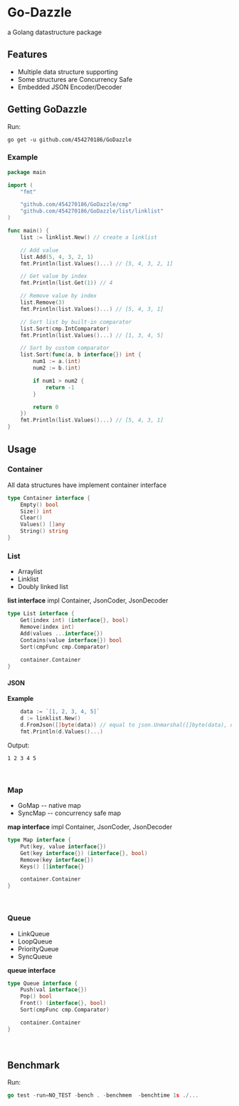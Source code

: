 # Go-Dazzle
a Golang datastructure package

## Features
- Multiple data structure supporting
- Some structures are Concurrency Safe
- Embedded JSON Encoder/Decoder

## Getting GoDazzle
Run:
```
go get -u github.com/454270186/GoDazzle
```

### Example
```go
package main

import (
	"fmt"

	"github.com/454270186/GoDazzle/cmp"
	"github.com/454270186/GoDazzle/list/linklist"
)

func main() {
	list := linklist.New() // create a linklist

	// Add value
	list.Add(5, 4, 3, 2, 1)
	fmt.Println(list.Values()...) // [5, 4, 3, 2, 1]

	// Get value by index
	fmt.Println(list.Get(1)) // 4

	// Remove value by index
	list.Remove(3)
	fmt.Println(list.Values()...) // [5, 4, 3, 1]

	// Sort list by built-in comparator
	list.Sort(cmp.IntComparator)
	fmt.Println(list.Values()...) // [1, 3, 4, 5]

	// Sort by custom comparator
	list.Sort(func(a, b interface{}) int {
		num1 := a.(int)
		num2 := b.(int)

		if num1 > num2 {
			return -1
		}

		return 0
	})
	fmt.Println(list.Values()...) // [5, 4, 3, 1]
}
```

## Usage

### Container
All data structures have implement container interface
```go
type Container interface {
	Empty() bool
	Size() int
	Clear()
	Values() []any
	String() string
}
```

### List
- Arraylist
- Linklist
- Doubly linked list

**list interface**
impl Container, JsonCoder, JsonDecoder
```go
type List interface {
	Get(index int) (interface{}, bool)
	Remove(index int)
	Add(values ...interface{})
	Contains(value interface{}) bool
	Sort(cmpFunc cmp.Comparator)
	
	container.Container
}
```

#### JSON
**Example**
```go
	data := `[1, 2, 3, 4, 5]`
	d := linklist.New()
	d.FromJson([]byte(data)) // equal to json.Unmarshal([]byte(data), d)
	fmt.Println(d.Values()...)
```
Output:
```
1 2 3 4 5
```

<br>

### Map
- GoMap -- native map
- SyncMap -- concurrency safe map

**map interface**
impl Container, JsonCoder, JsonDecoder
```go
type Map interface {
	Put(key, value interface{})
	Get(key interface{}) (interface{}, bool)
	Remove(key interface{})
	Keys() []interface{}

	container.Container
}
```

<br>

### Queue
- LinkQueue
- LoopQueue
- PriorityQueue
- SyncQueue

**queue interface**
```go
type Queue interface {
	Push(val interface{})
	Pop() bool
	Front() (interface{}, bool)
	Sort(cmpFunc cmp.Comparator)

	container.Container
}
```

<br>

## Benchmark

Run:
```go
go test -run=NO_TEST -bench . -benchmem  -benchtime 1s ./...
```